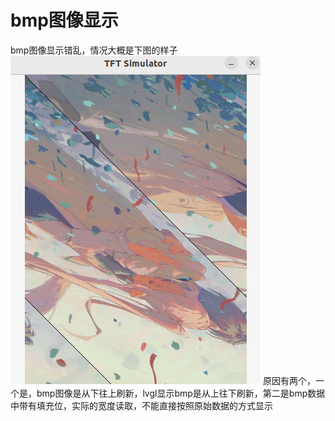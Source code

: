 # bmp图像显示
bmp图像显示错乱，情况大概是下图的样子
![显示错乱的图像](vx_images/291595527689746.png)
原因有两个，一个是，bmp图像是从下往上刷新，lvgl显示bmp是从上往下刷新，第二是bmp数据中带有填充位，实际的宽度读取，不能直接按照原始数据的方式显示